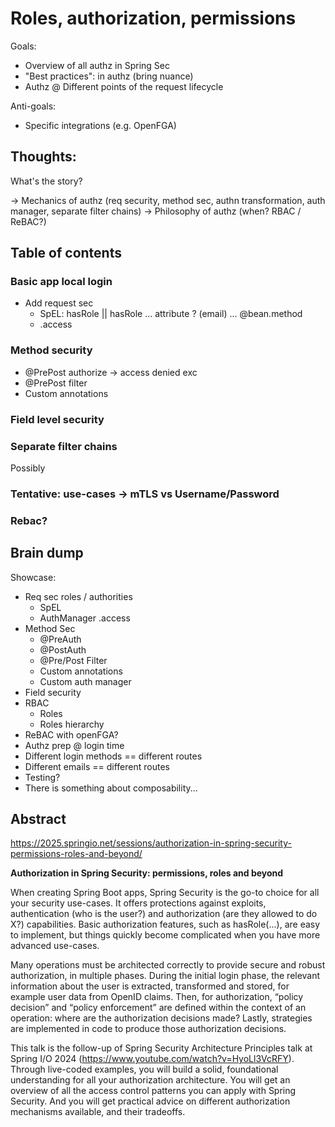 # Roles, authorization, permissions

Goals:

- Overview of all authz in Spring Sec
- "Best practices": in authz (bring nuance)
- Authz @ Different points of the request lifecycle

Anti-goals:

- Specific integrations (e.g. OpenFGA)

## Thoughts:

What's the story?

-> Mechanics of authz (req security, method sec, authn transformation, auth manager, separate filter chains)
-> Philosophy of authz (when? RBAC / ReBAC?)

## Table of contents

### Basic app local login

- Add request sec
    - SpEL: hasRole || hasRole ... attribute ? (email) ... @bean.method
    - .access

### Method security

- @PrePost authorize -> access denied exc
- @PrePost filter
- Custom annotations

### Field level security

### Separate filter chains

Possibly

### Tentative: use-cases -> mTLS vs Username/Password

### Rebac?

## Brain dump

Showcase:

- Req sec roles / authorities
    - SpEL
    - AuthManager .access
- Method Sec
    - @PreAuth
    - @PostAuth
    - @Pre/Post Filter
    - Custom annotations
    - Custom auth manager
- Field security
- RBAC
    - Roles
    - Roles hierarchy
- ReBAC with openFGA?
- Authz prep @ login time
- Different login methods == different routes
- Different emails == different routes
- Testing?
- There is something about composability...

## Abstract

https://2025.springio.net/sessions/authorization-in-spring-security-permissions-roles-and-beyond/

**Authorization in Spring Security: permissions, roles and beyond**

When creating Spring Boot apps, Spring Security is the go-to choice for all your security use-cases. It offers
protections against exploits, authentication (who is the user?) and authorization (are they allowed to do X?)
capabilities. Basic authorization features, such as hasRole(...), are easy to implement, but things quickly become
complicated when you have more advanced use-cases.

Many operations must be architected correctly to provide secure and robust authorization, in multiple phases. During the
initial login phase, the relevant information about the user is extracted, transformed and stored, for example user data
from OpenID claims. Then, for authorization, “policy decision” and “policy enforcement” are defined within the context
of an operation: where are the authorization decisions made? Lastly, strategies are implemented in code to produce those
authorization decisions.

This talk is the follow-up of Spring Security Architecture Principles talk at Spring I/O
2024 (https://www.youtube.com/watch?v=HyoLl3VcRFY). Through live-coded examples, you will build a solid, foundational
understanding for all your authorization architecture. You will get an overview of all the access control patterns you
can apply with Spring Security. And you will get practical advice on different authorization mechanisms available, and
their tradeoffs.
